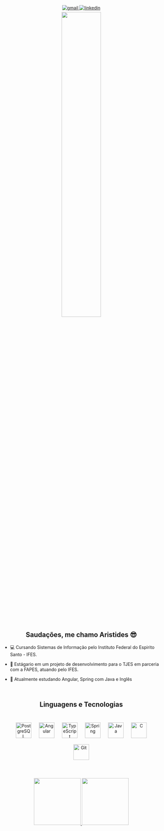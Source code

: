 <div align="center">
<a href="mailto:netodebortoli77@gmail.com" target="_blank">
<img src=https://img.shields.io/badge/-Gmail-%23333?style=for-the-badge&logo=gmail&logoColor=white alt=gmail style="margin-bottom: 5px;" />
</a>
<a href="https://linkedin.com/in/aristides-debortoli" target="_blank">
<img src=https://img.shields.io/badge/linkedin-%231E77B5.svg?&style=for-the-badge&logo=linkedin&logoColor=white alt=linkedin style="margin-bottom: 5px;" />
</a>  
</div>  
<div align="center">
<img src=https://elloza.com/img/20180302_HelloWorld/hello_world.png align="center" style="width: 50%" /> </div>
<div align="center"> <h2> Saudações, me chamo Aristides 😎 </h2> </div>  
  

- 💻 Cursando Sistemas de Informação pelo Instituto Federal do Espirito Santo - IFES.  
  
- 💼 Estágario em um projeto de desenvolvimento para o TJES em parceria com a FAPES, atuando pelo IFES.

- 🌱 Atualmente estudando Angular, Spring com Java e Inglês   
  
<br/>  

<div align="center"> <h2> Linguagens e Tecnologias </h2> </div>  
<br />
<div align="center">  
<a href="https://www.postgresql.org/" target="_blank"><img style="margin: 10px" src="https://profilinator.rishav.dev/skills-assets/postgresql-original-wordmark.svg" alt="PostgreSQL" height="50" /></a>  
<a href="https://angular.io/" target="_blank"><img style="margin: 10px" src="https://profilinator.rishav.dev/skills-assets/angularjs-original.svg" alt="Angular" height="50" /></a>  
<a href="https://www.typescriptlang.org/" target="_blank"><img style="margin: 10px" src="https://profilinator.rishav.dev/skills-assets/typescript-original.svg" alt="TypeScript" height="50" /></a>  
<a href="https://docs.spring.io/spring-framework/docs/3.0.x/reference/expressions.html#:~:text=The%20Spring%20Expression%20Language%20(SpEL,and%20basic%20string%20templating%20functionality." target="_blank"><img style="margin: 10px" src="https://profilinator.rishav.dev/skills-assets/springio-icon.svg" alt="Spring" height="50" /></a>  
<a href="https://www.java.com/" target="_blank"><img style="margin: 10px" src="https://profilinator.rishav.dev/skills-assets/java-original-wordmark.svg" alt="Java" height="50" /></a>  
<a href="https://www.cprogramming.com/" target="_blank"><img style="margin: 10px" src="https://profilinator.rishav.dev/skills-assets/c-original.svg" alt="C" height="50" /></a>  
<a href="https://github.com/" target="_blank"><img style="margin: 10px" src="https://profilinator.rishav.dev/skills-assets/git-scm-icon.svg" alt="Git" height="50" /></a>  
</div>  

<br/>  

<br/>
<p align="center">
<a href="https://github.com/netodebortoli">
  <img height="150em" src="https://github-readme-stats-eight-theta.vercel.app/api?username=netodebortoli&show_icons=true&theme=algolia&include_all_commits=true&count_private=true"/>
  <img height="150em" src="https://github-readme-stats-eight-theta.vercel.app/api/top-langs/?username=netodebortoli&layout=compact&langs_count=8&theme=algolia"/>
</a>
</p>
